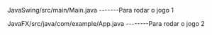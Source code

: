 JavaSwing/src/main/Main.java          -------Para rodar o jogo 1

JavaFX/src/java/com/example/App.java --------Para rodar o jogo 2